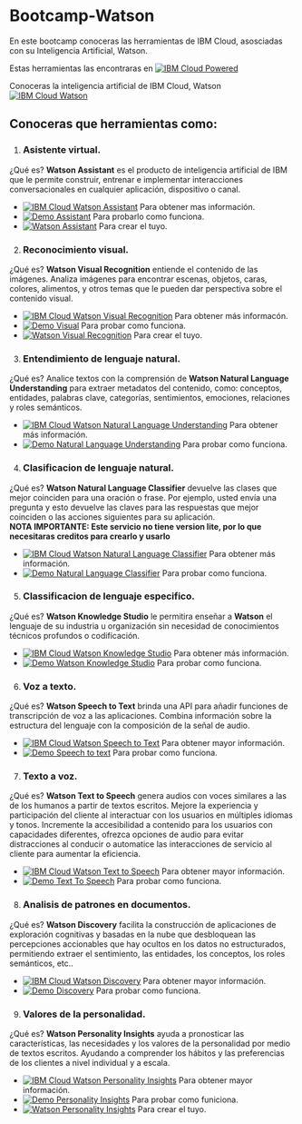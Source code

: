 # Bootcamp-Watson
En este bootcamp conoceras las herramientas de IBM Cloud, asosciadas con su Inteligencia Artificial, Watson.

Estas herramientas las encontraras en [![IBM Cloud Powered][img-ibmcloud-powered]][url-ibmcloud]

Conoceras la inteligencia artificial de IBM Cloud, Watson [![IBM Cloud Watson][img-ibmcloud-watson]][url-ibmcloud-watson]

## Conoceras que herramientas como:
1. ### Asistente virtual.<br>
¿Qué es? 
**Watson Assistant** es el producto de inteligencia artificial de IBM que le permite construir, entrenar e implementar interacciones conversacionales en cualquier aplicación, dispositivo o canal.
* [![IBM Cloud Watson Assistant][img-assistant]][url-assistant] Para obtener mas información.
* [![Demo Assistant][img-demoassist]][url-demoassist] Para probarlo como funciona.
* [![Watson Assistant][img-gitassist]][url-gitassist] Para crear el tuyo.

2. ### Reconocimiento visual.<br>
¿Qué es? 
**Watson Visual Recognition** entiende el contenido de las imágenes. Analiza imágenes para encontrar escenas, objetos, caras, colores, alimentos, y otros temas que le pueden dar perspectiva sobre el contenido visual.
* [![IBM Cloud Watson Visual Recognition][img-visual]][url-visual] Para obtener más informacón.
* [![Demo Visual][img-demovisual]][url-demovisual] Para probar como funciona.
* [![Watson Visual Recognition][img-gitvisual]][url-gitvisual] Para crear el tuyo.

3. ### Entendimiento de lenguaje natural.<br>
¿Qué es?
Analice textos con la comprensión de **Watson Natural Language Understanding** para extraer metadatos del contenido, como: conceptos, entidades, palabras clave, categorías, sentimientos, emociones, relaciones y roles semánticos. 
* [![IBM Cloud Watson Natural Language Understanding][img-nlu]][url-nlu] Para obtener más información.
* [![Demo Natural Language Understanding][img-demonlu]][url-demonlu] Para probar como funciona.

4. ### Clasificacion de lenguaje natural.<br>
¿Qué es?
**Watson Natural Language Classifier** devuelve las clases que mejor coinciden para una oración o frase. Por ejemplo, usted envía una pregunta y esto devuelve las claves para las respuestas que mejor coinciden o las acciones siguientes para su aplicación.<br>
**NOTA IMPORTANTE: Este servicio no tiene version lite, por lo que necesitaras creditos para crearlo y usarlo**
* [![IBM Cloud Watson Natural Language Classifier][img-nlc]][url-nlc] Para obtener más información.
* [![Demo Natural Language Classifier][img-demonlc]][url-demonlc] Para probar como funciona.

5. ### Classificacion de lenguaje especifico.<br>
¿Qué es?
**Watson Knowledge Studio** le permitira enseñar a **Watson** el lenguaje de su industria u organización sin necesidad de conocimientos técnicos profundos o codificación.<br>
* [![IBM Cloud Watson Knowledge Studio][img-ks]][url-ks] Para obtener más información.
* [![Demo Watson Knowledge Studio][img-demoks]][url-demoks] Para probar como funciona.

6. ### Voz a texto.<br>
¿Qué es?
**Watson Speech to Text** brinda una API para añadir funciones de transcripción de voz a las aplicaciones. Combina información sobre la estructura del lenguaje con la composición de la señal de audio.
* [![IBM Cloud Watson Speech to Text][img-speech]][url-speech] Para obtener mayor información.
* [![Demo Speech to text][img-demospeech]][url-demospeech] Para probar como funciona.

7. ### Texto a voz.<br>
¿Qué es?
**Watson Text to Speech** genera audios con voces similares a las de los humanos a partir de textos escritos. Mejore la experiencia y participación del cliente al interactuar con los usuarios en múltiples idiomas y tonos. Incremente la accesibilidad a contenido para los usuarios con capacidades diferentes, ofrezca opciones de audio para evitar distracciones al conducir o automatice las interacciones de servicio al cliente para aumentar la eficiencia.
* [![IBM Cloud Watson Text to Speech][img-text]][url-text] Para obtener mayor información.
* [![Demo Text To Speech][img-demotext]][url-demotext] Para probar como funciona.

8. ### Analisis de patrones en documentos.<br>
¿Qué es?
**Watson Discovery** facilita la construcción de aplicaciones de exploración cognitivas y basadas en la nube que desbloquean las percepciones accionables que hay ocultos en los datos no estructurados, permitiendo extraer el sentimiento, las entidades, los conceptos, los roles semánticos, etc..
* [![IBM Cloud Watson Discovery][img-discovery]][url-discovery] Para obtener mayor información.
* [![Demo Discovery][img-demodis]][url-demodis] Para probar como funciona.

9. ### Valores de la personalidad.<br>
¿Qué es?
**Watson Personality Insights** ayuda a pronosticar las características, las necesidades y los valores de la personalidad por medio de textos escritos. Ayudando a comprender los hábitos y las preferencias de los clientes a nivel individual y a escala.
* [![IBM Cloud Watson Personality Insights][img-pi]][url-pi] Para obtener mayor información.
* [![Demo Personality Insights][img-demopi]][url-demopi] Para probar como funiciona.
* [![Watson Personality Insights][img-gitpi]][url-gitpi] Para crear el tuyo.
 










[img-ibmcloud-powered]: https://img.shields.io/badge/IBM%20Cloud-Powered-blue.svg
[url-ibmcloud]: https://www.ibm.com/cloud/
[img-ibmcloud-watson]: https://img.shields.io/badge/IBM%20Cloud-Watson-blue.svg
[url-ibmcloud-watson]: https://www.ibm.com/watson
[img-assistant]: https://img.shields.io/badge/IBM%20Cloud-Watson%20Assistant-blue.svg
[url-assistant]: https://www.ibm.com/cloud/watson-assistant/
[img-visual]: https://img.shields.io/badge/IBM%20Cloud-Watson%20Visual%20Recongnition-blue.svg
[url-visual]: https://www.ibm.com/cloud/watson-visual-recognition
[img-nlu]: https://img.shields.io/badge/IBM%20Cloud-Natural%20Language%20Understanding-blue.svg
[url-nlu]: https://www.ibm.com/cloud/watson-natural-language-understanding
[img-nlc]: https://img.shields.io/badge/IBM%20Cloud-Natural%20Language%20Classifier-blue.svg
[url-nlc]: https://www.ibm.com/cloud/watson-natural-language-classifier
[img-ks]: https://img.shields.io/badge/IBM%20Cloud-Watson%20Knowledge%20Studio-blue.svg
[url-ks]: https://www.ibm.com/cloud/watson-knowledge-studio
[img-speech]: https://img.shields.io/badge/IBM%20Cloud-Speech%20To%20Text-blue.svg
[url-speech]: https://www.ibm.com/cloud/watson-speech-to-text
[img-text]: https://img.shields.io/badge/IBM%20Cloud-Text%20To%20Speech-blue.svg
[url-text]: https://www.ibm.com/cloud/watson-text-to-speech
[img-discovery]: https://img.shields.io/badge/IBM%20Cloud-Watson%20Discovery-blue.svg
[url-discovery]: https://www.ibm.com/cloud/watson-discovery
[img-pi]: https://img.shields.io/badge/IBM%20Cloud-Personality%20Insights-blue.svg
[url-pi]: https://www.ibm.com/cloud/watson-personality-insights
[img-demoassist]: https://img.shields.io/badge/DEMO-Watson%20Assistant-red.svg
[url-demoassist]: https://watson-assistant-demo.ng.bluemix.net/
[img-demovisual]: https://img.shields.io/badge/DEMO-Watson%20Visual%20Recongnition-red.svg
[url-demovisual]: https://watson-visual-recognition-duo-dev.ng.bluemix.net/
[img-demonlu]: https://img.shields.io/badge/DEMO-Watson%20Natural%20Language%20Understanding-red.svg
[url-demonlu]: http://dte-nlu-demo.mybluemix.net/self-service/home
[img-demonlc]: https://img.shields.io/badge/DEMO-Watson%20Natural%20Language%20Classifier-red.svg
[url-demonlc]: https://natural-language-classifier-demo.ng.bluemix.net
[img-demoks]: https://img.shields.io/badge/IBM%20Cloud-Watson%20Knowledge%20Studio-red.svg
[url-demoks]: https://dte-watson-knowledge-studio-demo.mybluemix.net/self-service/home
[img-demospeech]: https://img.shields.io/badge/DEMO-Watson%20Speech%20To%20Text-red.svg
[url-demospeech]: https://speech-to-text-demo.ng.bluemix.net/
[img-demotext]: https://img.shields.io/badge/DEMO-Watson%20Text%20To%20Speech-red.svg
[url-demotext]: https://text-to-speech-demo.ng.bluemix.net/
[img-demodis]: https://img.shields.io/badge/DEMO-Watson%20Discovery-red.svg
[url-demodis]: https://discovery-news-demo.ng.bluemix.net/
[img-demopi]: https://img.shields.io/badge/DEMO-Watson%20Personality%20Insights-red.svg
[url-demopi]: https://personality-insights-demo.ng.bluemix.net/
[img-gitassist]: https://img.shields.io/badge/GIT-Watson%20Assistant-blueviolet.svg
[url-gitassist]: /Watson_Assistant
[img-gitvisual]: https://img.shields.io/badge/GIT-Watson%20Visual%20Recognition-blueviolet.svg
[url-gitvisual]: /Visual-recognition
[img-gitpi]: https://img.shields.io/badge/GIT-Watson%20Personality%20Insights-blueviolet.svg
[url-gitpi]: /Personality-Insights